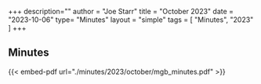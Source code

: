 +++
description=""
author = "Joe Starr"
title = "October 2023"
date = "2023-10-06"
type= "Minutes"
layout = "simple"
tags = [
    "Minutes",
    "2023"
]
+++

## Minutes

{{< embed-pdf url="./minutes/2023/october/mgb_minutes.pdf" >}}
